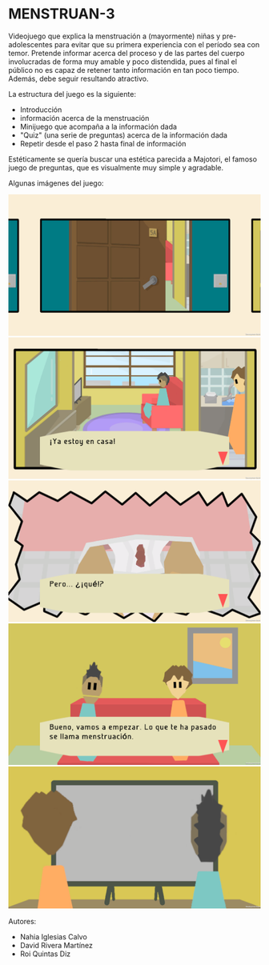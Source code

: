 # MENSTRUAN-3

Videojuego que explica la menstruación a (mayormente) niñas y pre-adolescentes para evitar que su primera experiencia
con el período sea con temor. Pretende informar acerca del proceso y de las partes del cuerpo involucradas
de forma muy amable y poco distendida, pues al final el público no es capaz de retener tanto información
en tan poco tiempo. Además, debe seguir resultando atractivo.

La estructura del juego es la siguiente:
- Introducción
- información acerca de la menstruación
- Minijuego que acompaña a la información dada
- "Quiz" (una serie de preguntas) acerca de la información dada
- Repetir desde el paso 2 hasta final de información

Estéticamente se quería buscar una estética parecida a Majotori, el famoso juego de preguntas, que es visualmente muy simple y agradable.

Algunas imágenes del juego:

![alt text](readme_assets/image.png)
![alt text](readme_assets/image-1.png)
![alt text](readme_assets/image-2.png)
![alt text](readme_assets/image-3.png)
![alt text](readme_assets/image-4.png)


Autores:
- Nahia Iglesias Calvo  
- David Rivera Martínez
- Roi Quintas Diz